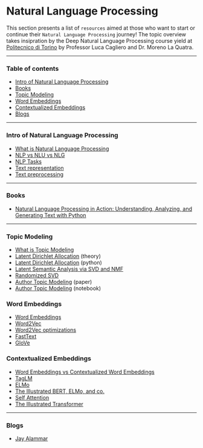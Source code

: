 # Natural Language Processing

This section presents a list of `resources` aimed at those who want to start or continue their `Natural Language Processing` journey! The topic overview takes insipration by the Deep Natural Language Processing course yield at [Politecnico di Torino](https://didattica.polito.it/pls/portal30/gap.pkg_guide.viewGap?p_cod_ins=01VIXSM&p_a_acc=2022&p_header=S&p_lang=&multi=N) by Professor Luca Cagliero and Dr. Moreno La Quatra.

---

### Table of contents

* [Intro of Natural Language Processing](#intronlp) 
* [Books](#books)
* [Topic Modeling](#topic_modeling)
* [Word Embeddings](#word_embeddings)
* [Contextualized Embeddings](#contextualized_embeddings)
* [Blogs](#blogs)

---

<a name="intronlp"/>

### Intro of Natural Language Processing
* [What is Natural Language Processing](https://machinelearningmastery.com/natural-language-processing/)
* [NLP vs NLU vs NLG](https://www.ibm.com/blogs/watson/2020/11/nlp-vs-nlu-vs-nlg-the-differences-between-three-natural-language-processing-concepts/)
* [NLP Tasks](https://monkeylearn.com/natural-language-processing/)
* [Text representation](https://towardsdatascience.com/introduction-to-text-representations-for-language-processing-part-1-dc6e8068b8a4)
* [Text preprocessing](https://towardsdatascience.com/effectively-pre-processing-the-text-data-part-1-text-cleaning-9ecae119cb3e)

---

<a name="books" />

### Books
* [Natural Language Processing in Action: Understanding, Analyzing, and Generating Text with Python](https://www.amazon.it/Natural-Language-Processing-Action-Understanding/dp/1617294632)

---

<a name="topic_modeling" />

### Topic Modeling
* [What is Topic Modeling](https://en.wikipedia.org/wiki/Topic_model)
* [Latent Dirichlet Allocation](https://www.jmlr.org/papers/volume3/blei03a/blei03a.pdf) (theory)
* [Latent Dirichlet Allocation](https://towardsdatascience.com/topic-modeling-and-latent-dirichlet-allocation-in-python-9bf156893c24) (python)
* [Latent Semantic Analysis via SVD and NMF](https://www.youtube.com/watch?v=tG3pUwmGjsc&list=PLtmWHNX-gukKocXQOkQjuVxglSDYWsSh9&index=19)
* [Randomized SVD](https://gregorygundersen.com/blog/2019/01/17/randomized-svd/)
* [Author Topic Modeling](https://mimno.infosci.cornell.edu/info6150/readings/398.pdf) (paper)
* [Author Topic Modeling](https://nbviewer.org/github/rare-technologies/gensim/blob/develop/docs/notebooks/atmodel_tutorial.ipynb) (notebook)


<a name="word_embeddings" />

### Word Embeddings
* [Word Embeddings](https://machinelearningmastery.com/what-are-word-embeddings/)
* [Word2Vec](https://jalammar.github.io/illustrated-word2vec/)
* [Word2Vec optimizations](http://mccormickml.com/2017/01/11/word2vec-tutorial-part-2-negative-sampling/)
* [FastText](https://towardsdatascience.com/fasttext-under-the-hood-11efc57b2b3)
* [GloVe](https://nlp.stanford.edu/projects/glove/)

<a name="contextualized_embeddings" />

### Contextualized Embeddings
* [Word Embeddings vs Contextualized Word Embeddings](https://stackoverflow.com/questions/62272056/what-are-the-differences-between-contextual-embedding-and-word-embedding)
* [TagLM](https://shubhamg.in/nlp/language_model/review/2020/04/23/tag-lm.html)
* [ELMo](https://www.youtube.com/watch?v=YZerhaFMPTw)
* [The Illustrated BERT, ELMo, and co.](https://jalammar.github.io/illustrated-bert/)
* [Self Attention](https://jalammar.github.io/visualizing-neural-machine-translation-mechanics-of-seq2seq-models-with-attention/)
* [The Illustrated Transformer](https://jalammar.github.io/illustrated-transformer/)

---

<a name="blogs" />

### Blogs
* [Jay Alammar](https://jalammar.github.io)
